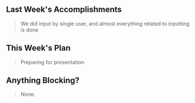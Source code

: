## Last Week's Accomplishments

> We did input by single user, and almost everything related to inputting is done

## This Week's Plan

> Preparing for presentation

## Anything Blocking?

> None.
